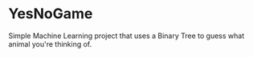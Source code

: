 # YesNoGame
Simple Machine Learning project that uses a Binary Tree to guess what animal you're thinking of.
